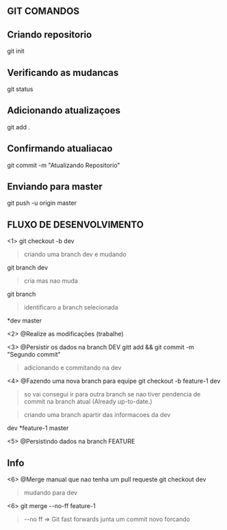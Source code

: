 
## GIT COMANDOS

## Criando repositorio
git init

## Verificando as mudancas
git status

## Adicionando atualizaçoes
git add .

## Confirmando atualiacao
git commit -m "Atualizando Repositorio"

## Enviando para master
git push -u  origin master




## FLUXO DE DESENVOLVIMENTO
<1>
git checkout -b dev  
>criando uma branch dev e mudando

git branch dev 
>cria mas nao muda

git branch 
>identificaro a branch selecionada

*dev
 master

<2>
@Realize as modificações (trabalhe)

<3>
@Persistir os dados na branch DEV
gitt add && git commit -m "Segundo commit" 
> adicionando e commitando na dev

<4>
@Fazendo uma nova branch para equipe
git checkout -b feature-1 dev 
> so vai consegui ir para outra branch se nao tiver pendencia de commit na branch atual (Already up-to-date.)

> criando uma branch apartir das informacoes da dev

  dev
 *feature-1
  master 


<5>
@Persistindo dados na branch FEATURE
## Info

<6>
@Merge manual que nao tenha um pull requeste
git checkout dev 
> mudando para dev 

<6>
git merge --no-ff feature-1 
>--no ff => Git fast forwards junta um commit novo forcando



